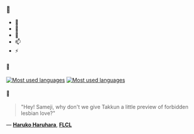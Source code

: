 ### 👋

- 🔭
- 🌱
- 💬
- 📫
- ⚡

#### 🧏

[![Most used languages](https://github-readme-stats-aynah.vercel.app/api/top-langs/?username=aynh&theme=solarized-dark&langs_count=6&layout=compact&hide_title=true)](https://github.com/anuraghazra/github-readme-stats#gh-dark-mode-only)
[![Most used languages](https://github-readme-stats-aynah.vercel.app/api/top-langs/?username=aynh&theme=solarized-light&langs_count=6&layout=compact&hide_title=true)](https://github.com/anuraghazra/github-readme-stats#gh-light-mode-only)

#### 💬

> "Hey! Sameji, why don't we give Takkun a little preview of forbidden lesbian love?"

&mdash; [**Haruko Haruhara**](https://myanimelist.net/character.php?q=Haruko%20Haruhara&cat=character), [**FLCL**](https://myanimelist.net/search/all?q=FLCL&cat=all)
